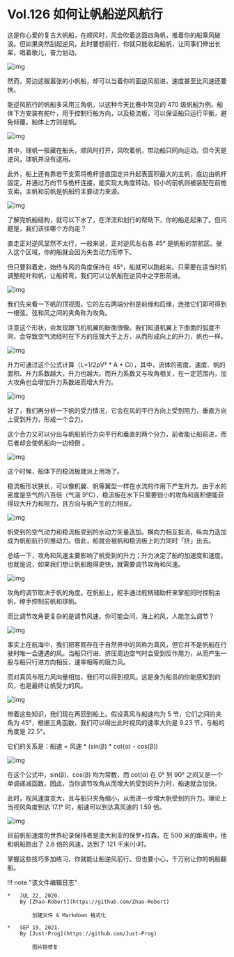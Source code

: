 
# Vol.126 如何让帆船逆风航行

这是你心爱的复古大帆船，在顺风时，风会吹着这面四角帆，推着你的船乘风破浪。但如果突然刮起逆风，此时要想前行，你就只能收起船帆，让同事们伸出长桨，唱着歌儿，奋力划动。

![img](https://cdn.jsdelivr.net/gh/just-prog/static/img/202109191733381.jpeg)

然而，旁边这艘嚣张的小帆船，却可以当着你的面逆风前进，速度甚至比风速还要快。

能逆风航行的帆船多采用三角帆，以这种今天比赛中常见的 470 级帆船为例。船体下方安装有舵叶，用于控制行船方向，以及稳流板，可以保证船只运行平衡，避免倾覆。船体上方则是帆。

![img](https://cdn.jsdelivr.net/gh/just-prog/static/img/202109191733455.jpeg)

其中，球帆一般藏在船头，顺风时打开，风吹着帆，带动船只同向运动。但今天是逆风，球帆并没有逑用。

此外，船上还有靠若干支索将桅杆竖直固定并升起表面积最大的主帆，底边由帆杆固定，并通过万向节与桅杆连接，能实现大角度转动。较小的前帆则被装配在前桅支索。主帆和前帆是帆船的主要动力来源。

![img](https://cdn.jsdelivr.net/gh/just-prog/static/img/202109191734667.jpeg)

了解完帆船结构，就可以下水了，在洋流和划行的帮助下，你的船走起来了。但问题是，我们该往哪个方向走？

直走正对逆风显然不太行，一般来说，正对逆风左右各 45° 是帆船的禁航区。驶入这个区域，你的船就会因为失去动力而停下。

但只要斜着走，始终与风的角度保持在 45°，船就可以跑起来。只需要在适当时机调整舵叶和帆，让船转弯，我们可以让帆船在逆风中之字形前进。

![img](https://cdn.jsdelivr.net/gh/just-prog/static/img/202109191733415.jpeg)

我们先来看一下帆的顶视图。它的左右两端分别是前缘和后缘，连接它们即可得到一根弦。弦和风之间的夹角称为攻角。

注意这个形状，会发现跟飞机机翼的断面很像。我们知道机翼上下曲面的弧度不同，会导致空气流经时在下方的压强大于上方，从而形成向上的升力，帆也一样。

![img](https://cdn.jsdelivr.net/gh/just-prog/static/img/202109191733388.jpeg)

升力可通过这个公式计算（L=1/2ρV² * A * Cl），其中，流体的密度、速度、帆的面积、升力系数越大，升力也越大。而升力系数又与攻角相关，在一定范围内，加大攻角也会增加升力系数进而增大升力。

![img](https://cdn.jsdelivr.net/gh/just-prog/static/img/202109191733788.jpeg)

好了，我们再分析一下帆的受力情况，它会在风的平行方向上受到阻力，垂直方向上受到升力，形成一个合力。

这个合力又可以分出与帆船航行方向平行和垂直的两个分力，前者能让船前进，而后者却会使帆船向一边倾倒 。

![img](https://cdn.jsdelivr.net/gh/just-prog/static/img/202109191733843.jpeg)

这个时候，船体下的稳流板就派上用场了。

稳流板形状狭长，可以像机翼、帆等翼型一样在水流的作用下产生升力。由于水的密度是空气的八百倍（气温 9℃），稳流板在水下只需要很小的攻角和面积便能获得较大升力和阻力，且方向与帆产生的力相反。

![img](https://cdn.jsdelivr.net/gh/just-prog/static/img/202109191733430.jpeg)

帆受到的空气动力和稳流板受到的水动力矢量迭加。横向力相互抵消，纵向力迭加成为帆船航行的推动力。借此，船就会被帆和稳流板上的力同时「挤」出去。

总结一下，攻角和风速主要影响了帆受到的升力；升力决定了船的加速度和速度。也就是说，如果我们想让帆船跑得更快，就需要调节攻角和风速。

![img](https://cdn.jsdelivr.net/gh/just-prog/static/img/202109191733042.jpeg)

攻角的调节取决于帆的角度。在帆船上，舵手通过舵柄辅助杆来掌舵同时控制主帆，缭手控制前帆和球帆。

而比调节攻角更复杂的是调节风速。你可能会问，海上的风，人能怎么调节？

![img](https://cdn.jsdelivr.net/gh/just-prog/static/img/202109191733138.jpeg)

事实上在航海中，我们把客观存在于自然界中的风称为真风，但它并不是帆船在行驶时唯一会遭遇的风。当船只行进、挤压周边空气时会受到反作用力，从而产生一股与船只行进方向相反，速率相等的阻力风。

而对真风与阻力风向量相加，我们可以得到视风。这是身为船员的你能感知到的风，也是最终让帆受力的风。

![img](https://cdn.jsdelivr.net/gh/just-prog/static/img/202109191733078.jpeg)

带着这些知识，我们现在再回到船上。假设真风与船速均为 5 节，它们之间的夹角为 45°，根据三角函数，我们可以得出此时视风的速率大约是 9.23 节，与船的角度是 22.5°。

它们的关系是：船速 = 风速 * (sin(β) * cot(α) - cos(β))

![img](https://cdn.jsdelivr.net/gh/just-prog/static/img/202109191733895.jpeg)

在这个公式中，sin(β)、cos(β) 均为常数，而 cot(α) 在 0° 到 90° 之间又是一个单调递减函数。因此，当你调节攻角从而增大帆受到的升力时，船速就会加快。

此时，视风速度变大，且与船只夹角缩小，从而进一步增大帆受到的升力。理论上当视风角度到达 17.1° 时，船速可以到达真风速的 1.59 倍。

![img](https://cdn.jsdelivr.net/gh/just-prog/static/img/202109191733490.jpeg)

目前帆船速度的世界纪录保持者是澳大利亚的保罗•拉森。在 500 米的距离中，他和帆船跑出了 2.6 倍的风速，达到了 121 千米/小时。

掌握这些技巧多加练习，你就能让船逆风前行。但也要小心，千万别让你的帆船翻船。



!!! note "该文件编辑日志"

	* 	JUL 22, 2020.
		By [Zhao-Robert](https://github.com/Zhao-Robert)
	
			创建文件 & Markdown 格式化
			
	*	SEP 19, 2021.
		By [Just-Prog](https://github.com/Just-Prog)
		
			图片链修复
